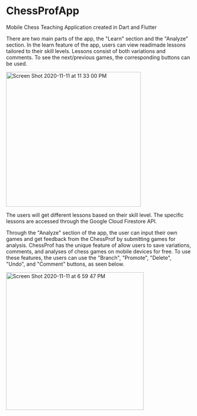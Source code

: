 # ChessProfApp
Mobile Chess Teaching Application created in Dart and Flutter 

There are two main parts of the app, the "Learn" section and the "Analyze" section. In the learn feature of the app, users can view readimade lessons tailored to their skill levels. Lessons consist of both variations and comments. To see the next/previous games, the corresponding buttons can be used. 


<img width="366" alt="Screen Shot 2020-11-11 at 11 33 00 PM" src="https://user-images.githubusercontent.com/66570303/167212528-9df19a7c-a351-4fe1-8735-02979106b88e.png">

The users will get different lessons based on their skill level. The specific lessons are accessed through the Google Cloud Firestore API. 

Through the "Analyze" section of the app, the user can input their own games and get feedback from the ChessProf by submitting games for analysis. 
ChessProf has the unique feature of allow users to save variations, comments, and analyses of chess games on mobile devices for free. To use these features, the users can use the "Branch", "Promote", "Delete", "Undo", and "Comment" buttons, as seen below. 

<img width="374" alt="Screen Shot 2020-11-11 at 6 59 47 PM" src="https://user-images.githubusercontent.com/66570303/167213098-26b3a8bd-0f88-4190-86aa-1a7667f60857.png">
